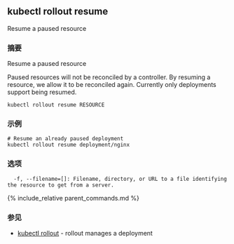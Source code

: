 ---
---

## kubectl rollout resume

Resume a paused resource

### 摘要


Resume a paused resource

Paused resources will not be reconciled by a controller. By resuming a
resource, we allow it to be reconciled again.
Currently only deployments support being resumed.

```
kubectl rollout resume RESOURCE
```

### 示例

```
# Resume an already paused deployment
kubectl rollout resume deployment/nginx
```

### 选项

```
  -f, --filename=[]: Filename, directory, or URL to a file identifying the resource to get from a server.
```

{% include_relative parent_commands.md %}

### 参见

* [kubectl rollout](/docs/user-guide/kubectl/kubectl_rollout/)	 - rollout manages a deployment


